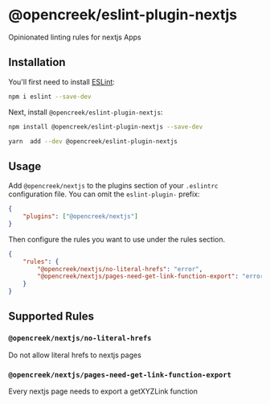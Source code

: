 # @opencreek/eslint-plugin-nextjs

Opinionated linting rules for nextjs Apps

## Installation

You'll first need to install [ESLint](https://eslint.org/):

```sh
npm i eslint --save-dev
```

Next, install `@opencreek/eslint-plugin-nextjs`:

```sh
npm install @opencreek/eslint-plugin-nextjs --save-dev
```

```sh
yarn  add --dev @opencreek/eslint-plugin-nextjs
```

## Usage

Add `@opencreek/nextjs` to the plugins section of your `.eslintrc` configuration file. You can omit the `eslint-plugin-` prefix:

```json
{
    "plugins": ["@opencreek/nextjs"]
}
```

Then configure the rules you want to use under the rules section.

```json
{
    "rules": {
        "@opencreek/nextjs/no-literal-hrefs": "error",
        "@opencreek/nextjs/pages-need-get-link-function-export": "error"
    }
}
```

## Supported Rules

### `@opencreek/nextjs/no-literal-hrefs`

Do not allow literal hrefs to nextjs pages

### `@opencreek/nextjs/pages-need-get-link-function-export`

Every nextjs page needs to export a getXYZLink function
